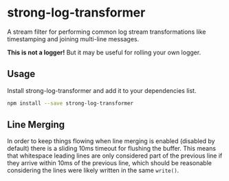 strong-log-transformer
======================

A stream filter for performing common log stream transformations like
timestamping and joining multi-line messages.

**This is not a logger!** But it may be useful for rolling your own logger.

## Usage

Install strong-log-transformer and add it to your dependencies list.
```sh
npm install --save strong-log-transformer
```

## Line Merging

In order to keep things flowing when line merging is enabled (disabled by
default) there is a sliding 10ms timeout for flushing the buffer. This means
that whitespace leading lines are only considered part of the previous line if
they arrive within 10ms of the previous line, which should be reasonable
considering the lines were likely written in the same `write()`.
